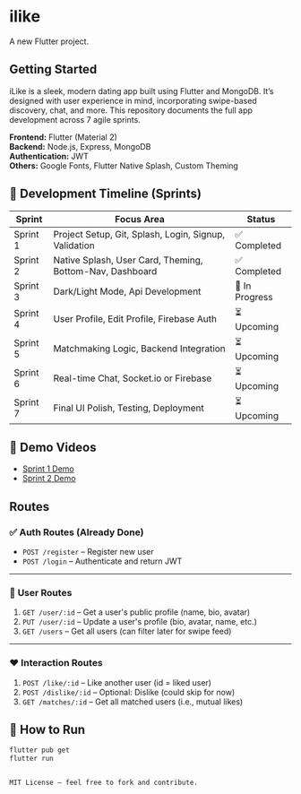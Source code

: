 # ilike

A new Flutter project.

## Getting Started

iLike is a sleek, modern dating app built using Flutter and MongoDB. It’s designed with user experience in mind, incorporating swipe-based discovery, chat, and more. This repository documents the full app development across 7 agile sprints.

**Frontend:** Flutter (Material 2)  
**Backend:** Node.js, Express, MongoDB  
**Authentication:** JWT  
**Others:** Google Fonts, Flutter Native Splash, Custom Theming

## 📅 Development Timeline (Sprints)

| Sprint | Focus Area                             | Status     |
|--------|----------------------------------------|------------|
| Sprint 1 | Project Setup, Git, Splash, Login, Signup, Validation     | ✅ Completed |
| Sprint 2 | Native Splash, User Card, Theming, Bottom-Nav, Dashboard  | ✅ Completed |
| Sprint 3 | Dark/Light Mode, Api Development            | 🔄 In Progress |
| Sprint 4 | User Profile, Edit Profile, Firebase Auth   | ⏳ Upcoming |
| Sprint 5 | Matchmaking Logic, Backend Integration      | ⏳ Upcoming |
| Sprint 6 | Real-time Chat, Socket.io or Firebase       | ⏳ Upcoming |
| Sprint 7 | Final UI Polish, Testing, Deployment        | ⏳ Upcoming |

## 🎥 Demo Videos

- [Sprint 1 Demo](https://youtu.be/j95juPp9d7w)
- [Sprint 2 Demo](https://youtu.be/H4Yev9rif5Q)


## Routes
### ✅ **Auth Routes** (Already Done)

- `POST /register` – Register new user
- `POST /login` – Authenticate and return JWT

---

### 📄 **User Routes**

1. `GET /user/:id` – Get a user's public profile (name, bio, avatar)
2. `PUT /user/:id` – Update a user's profile (bio, avatar, name, etc.)
3. `GET /users` – Get all users (can filter later for swipe feed)

---

### ❤️ **Interaction Routes**

1. `POST /like/:id` – Like another user (id = liked user)
2. `POST /dislike/:id` – Optional: Dislike (could skip for now)
3. `GET /matches/:id` – Get all matched users (i.e., mutual likes)

## 🚀 How to Run

```bash
flutter pub get
flutter run


MIT License – feel free to fork and contribute.
